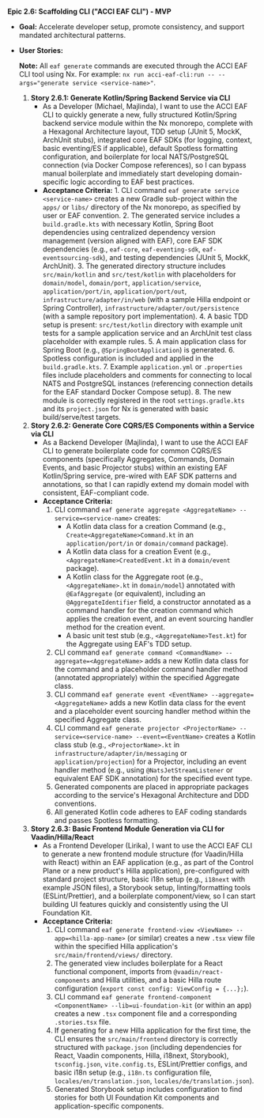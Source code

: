 **Epic 2.6: Scaffolding CLI (\"ACCI EAF CLI\") - MVP**

- **Goal:** Accelerate developer setup, promote consistency, and support mandated architectural
  patterns.
- **User Stories:**

  **Note:** All `eaf generate` commands are executed through the ACCI EAF CLI tool using Nx. For
  example: `nx run acci-eaf-cli:run -- --args="generate service <service-name>"`.

  1. **Story 2.6.1: Generate Kotlin/Spring Backend Service via CLI**
     - As a Developer (Michael, Majlinda), I want to use the ACCI EAF CLI to quickly generate a new,
       fully structured Kotlin/Spring backend service module within the Nx monorepo, complete with a
       Hexagonal Architecture layout, TDD setup (JUnit 5, MockK, ArchUnit stubs), integrated core
       EAF SDKs (for logging, context, basic eventing/ES if applicable), default Spotless formatting
       configuration, and boilerplate for local NATS/PostgreSQL connection (via Docker Compose
       references), so I can bypass manual boilerplate and immediately start developing
       domain-specific logic according to EAF best practices.
     - **Acceptance Criteria:** 1. CLI command `eaf generate service <service-name>` creates a new
       Gradle sub-project within the `apps/` or `libs/` directory of the Nx monorepo, as specified
       by user or EAF convention. 2. The generated service includes a `build.gradle.kts` with
       necessary Kotlin, Spring Boot dependencies using centralized dependency version management
       (version aligned with EAF), core EAF SDK dependencies (e.g., `eaf-core`, `eaf-eventing-sdk`,
       `eaf-eventsourcing-sdk`), and testing dependencies (JUnit 5, MockK, ArchUnit). 3. The
       generated directory structure includes `src/main/kotlin` and `src/test/kotlin` with
       placeholders for `domain/model`, `domain/port`, `application/service`, `application/port/in`,
       `application/port/out`, `infrastructure/adapter/in/web` (with a sample Hilla endpoint or
       Spring Controller), `infrastructure/adapter/out/persistence` (with a sample repository port
       implementation). 4. A basic TDD setup is present: `src/test/kotlin` directory with example
       unit tests for a sample application service and an ArchUnit test class placeholder with
       example rules. 5. A main application class for Spring Boot (e.g., `@SpringBootApplication`)
       is generated. 6. Spotless configuration is included and applied in the `build.gradle.kts`. 7.
       Example `application.yml` or `.properties` files include placeholders and comments for
       connecting to local NATS and PostgreSQL instances (referencing connection details for the EAF
       standard Docker Compose setup). 8. The new module is correctly registered in the root
       `settings.gradle.kts` and its `project.json` for Nx is generated with basic build/serve/test
       targets.
  2. **Story 2.6.2: Generate Core CQRS/ES Components within a Service via CLI**
     - As a Backend Developer (Majlinda), I want to use the ACCI EAF CLI to generate boilerplate
       code for common CQRS/ES components (specifically Aggregates, Commands, Domain Events, and
       basic Projector stubs) within an existing EAF Kotlin/Spring service, pre-wired with EAF SDK
       patterns and annotations, so that I can rapidly extend my domain model with consistent,
       EAF-compliant code.
     - **Acceptance Criteria:**
       1. CLI command `eaf generate aggregate <AggregateName> --service=<service-name>` creates:
          - A Kotlin data class for a creation Command (e.g., `Create<AggregateName>Command.kt` in
            an `application/port/in` or `domain/command` package).
          - A Kotlin data class for a creation Event (e.g., `<AggregateName>CreatedEvent.kt` in a
            `domain/event` package).
          - A Kotlin class for the Aggregate root (e.g., `<AggregateName>.kt` in `domain/model`)
            annotated with `@EafAggregate` (or equivalent), including an `@AggregateIdentifier`
            field, a constructor annotated as a command handler for the creation command which
            applies the creation event, and an event sourcing handler method for the creation event.
          - A basic unit test stub (e.g., `<AggregateName>Test.kt`) for the Aggregate using EAF\'s
            TDD setup.
       2. CLI command `eaf generate command <CommandName> --aggregate=<AggregateName>` adds a new
          Kotlin data class for the command and a placeholder command handler method (annotated
          appropriately) within the specified Aggregate class.
       3. CLI command `eaf generate event <EventName> --aggregate=<AggregateName>` adds a new Kotlin
          data class for the event and a placeholder event sourcing handler method within the
          specified Aggregate class.
       4. CLI command
          `eaf generate projector <ProjectorName> --service=<service-name> --event=<EventName>`
          creates a Kotlin class stub (e.g., `<ProjectorName>.kt` in
          `infrastructure/adapter/in/messaging` or `application/projection`) for a Projector,
          including an event handler method (e.g., using `@NatsJetStreamListener` or equivalent EAF
          SDK annotation) for the specified event type.
       5. Generated components are placed in appropriate packages according to the service\'s
          Hexagonal Architecture and DDD conventions.
       6. All generated Kotlin code adheres to EAF coding standards and passes Spotless formatting.
  3. **Story 2.6.3: Basic Frontend Module Generation via CLI for Vaadin/Hilla/React**
     - As a Frontend Developer (Lirika), I want to use the ACCI EAF CLI to generate a new frontend
       module structure (for Vaadin/Hilla with React) within an EAF application (e.g., as part of
       the Control Plane or a new product\'s Hilla application), pre-configured with standard
       project structure, basic i18n setup (e.g., `i18next` with example JSON files), a Storybook
       setup, linting/formatting tools (ESLint/Prettier), and a boilerplate component/view, so I can
       start building UI features quickly and consistently using the UI Foundation Kit.
     - **Acceptance Criteria:**
       1. CLI command `eaf generate frontend-view <ViewName> --app=<hilla-app-name>` (or similar)
          creates a new `.tsx` view file within the specified Hilla application\'s
          `src/main/frontend/views/` directory.
       2. The generated view includes boilerplate for a React functional component, imports from
          `@vaadin/react-components` and Hilla utilities, and a basic Hilla route configuration
          (`export const config: ViewConfig = {...};`).
       3. CLI command `eaf generate frontend-component <ComponentName> --lib=ui-foundation-kit` (or
          within an app) creates a new `.tsx` component file and a corresponding `.stories.tsx`
          file.
       4. If generating for a new Hilla application for the first time, the CLI ensures the
          `src/main/frontend` directory is correctly structured with `package.json` (including
          dependencies for React, Vaadin components, Hilla, i18next, Storybook), `tsconfig.json`,
          `vite.config.ts`, ESLint/Prettier configs, and basic i18n setup (e.g., `i18n.ts`
          configuration file, `locales/en/translation.json`, `locales/de/translation.json`).
       5. Generated Storybook setup includes configuration to find stories for both UI Foundation
          Kit components and application-specific components.
